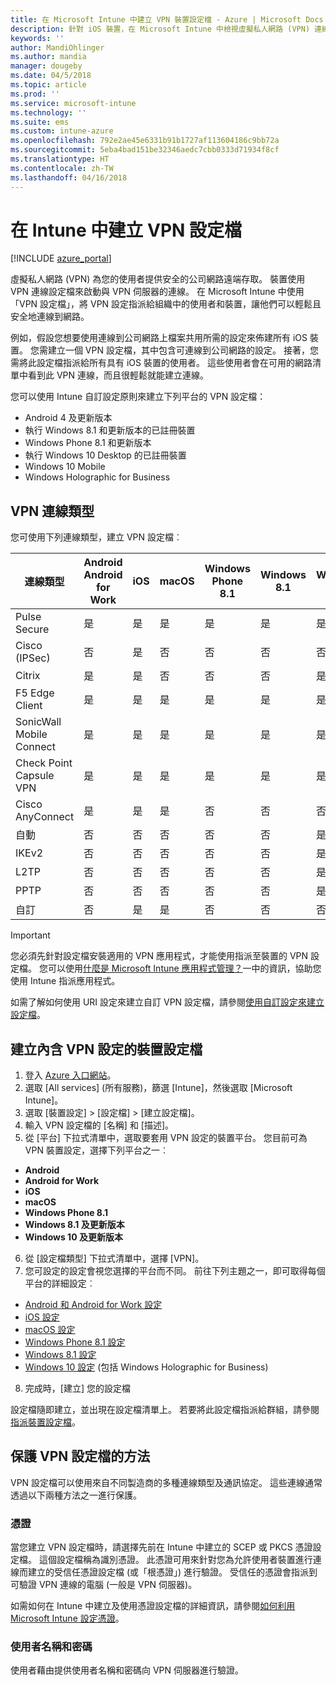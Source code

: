 ```yaml
---
title: 在 Microsoft Intune 中建立 VPN 裝置設定檔 - Azure | Microsoft Docs
description: 針對 iOS 裝置，在 Microsoft Intune 中檢視虛擬私人網路 (VPN) 連線類型、在 Azure 入口網站中建立 VPN 裝置設定檔，以及查看以憑證或使用者名稱和密碼來保護 VPN 設定檔的選項。
keywords: ''
author: MandiOhlinger
ms.author: mandia
manager: dougeby
ms.date: 04/5/2018
ms.topic: article
ms.prod: ''
ms.service: microsoft-intune
ms.technology: ''
ms.suite: ems
ms.custom: intune-azure
ms.openlocfilehash: 792e2ae45e6331b91b1727af113604186c9bb72a
ms.sourcegitcommit: 5eba4bad151be32346aedc7cbb0333d71934f8cf
ms.translationtype: HT
ms.contentlocale: zh-TW
ms.lasthandoff: 04/16/2018
---
```

# <a name="create-vpn-profiles-in-intune"></a>在 Intune 中建立 VPN 設定檔

[!INCLUDE [azure_portal](./includes/azure_portal.md)]

虛擬私人網路 (VPN) 為您的使用者提供安全的公司網路遠端存取。 裝置使用 VPN 連線設定檔來啟動與 VPN 伺服器的連線。 在 Microsoft Intune 中使用「VPN 設定檔」，將 VPN 設定指派給組織中的使用者和裝置，讓他們可以輕鬆且安全地連線到網路。

例如，假設您想要使用連線到公司網路上檔案共用所需的設定來佈建所有 iOS 裝置。 您需建立一個 VPN 設定檔，其中包含可連線到公司網路的設定。 接著，您需將此設定檔指派給所有具有 iOS 裝置的使用者。 這些使用者會在可用的網路清單中看到此 VPN 連線，而且很輕鬆就能建立連線。

您可以使用 Intune 自訂設定原則來建立下列平台的 VPN 設定檔：

* Android 4 及更新版本
* 執行 Windows 8.1 和更新版本的已註冊裝置
* Windows Phone 8.1 和更新版本
* 執行 Windows 10 Desktop 的已註冊裝置
* Windows 10 Mobile
* Windows Holographic for Business

## <a name="vpn-connection-types"></a>VPN 連線類型

您可使用下列連線類型，建立 VPN 設定檔︰

|連線類型|Android<br>Android for Work|iOS|macOS|Windows Phone 8.1|Windows 8.1|Windows 10|
|-|-|-|-|-|-|-|
|Pulse Secure|是|是|是|是|是|是|
|Cisco (IPSec)|否|是|否|否|否|否|
|Citrix|是|是|否|否|否|是|
|F5 Edge Client|是|是|是|是|是|是|
|SonicWall Mobile Connect|是|是|是|是|是|是|
|Check Point Capsule VPN|是|是|是|是|是|是|
|Cisco AnyConnect|是|是|是|否|否|否|
|自動|否|否|否|否|否|是|
|IKEv2|否|否|否|否|否|是|
|L2TP|否|否|否|否|否|是|
|PPTP|否|否|否|否|否|是|
|自訂|否|是|是|否|否|否|

> [!IMPORTANT]
> 您必須先針對設定檔安裝適用的 VPN 應用程式，才能使用指派至裝置的 VPN 設定檔。 您可以使用[什麼是 Microsoft Intune 應用程式管理？](app-management.md)一中的資訊，協助您使用 Intune 指派應用程式。  

如需了解如何使用 URI 設定來建立自訂 VPN 設定檔，請參閱[使用自訂設定來建立設定檔](custom-settings-configure.md)。

## <a name="create-a-device-profile-containing-vpn-settings"></a>建立內含 VPN 設定的裝置設定檔

1. 登入 [Azure 入口網站](https://portal.azure.com)。
2. 選取 [All services] (所有服務)，篩選 [Intune]，然後選取 [Microsoft Intune]。
3. 選取 [裝置設定] > [設定檔] > [建立設定檔]。
4. 輸入 VPN 設定檔的 [名稱] 和 [描述]。
5. 從 [平台] 下拉式清單中，選取要套用 VPN 設定的裝置平台。 您目前可為 VPN 裝置設定，選擇下列平台之一︰
  - **Android**
  - **Android for Work**
  - **iOS**
  - **macOS**
  - **Windows Phone 8.1**
  - **Windows 8.1 及更新版本**
  - **Windows 10 及更新版本**
6. 從 [設定檔類型] 下拉式清單中，選擇 [VPN]。
7. 您可設定的設定會視您選擇的平台而不同。 前往下列主題之一，即可取得每個平台的詳細設定︰
  - [Android 和 Android for Work 設定](vpn-settings-android.md)
  - [iOS 設定](vpn-settings-ios.md)
  - [macOS 設定](vpn-settings-macos.md)
  - [Windows Phone 8.1 設定](vpn-settings-windows-phone-8-1.md)
  - [Windows 8.1 設定](vpn-settings-windows-8-1.md)
  - [Windows 10 設定](vpn-settings-windows-10.md) (包括 Windows Holographic for Business)
8. 完成時，[建立] 您的設定檔

設定檔隨即建立，並出現在設定檔清單上。 若要將此設定檔指派給群組，請參閱[指派裝置設定檔](device-profile-assign.md)。

## <a name="methods-of-securing-vpn-profiles"></a>保護 VPN 設定檔的方法

VPN 設定檔可以使用來自不同製造商的多種連線類型及通訊協定。 這些連線通常透過以下兩種方法之一進行保護。

### <a name="certificates"></a>憑證

當您建立 VPN 設定檔時，請選擇先前在 Intune 中建立的 SCEP 或 PKCS 憑證設定檔。 這個設定檔稱為識別憑證。 此憑證可用來針對您為允許使用者裝置進行連線而建立的受信任憑證設定檔 (或「根憑證」) 進行驗證。 受信任的憑證會指派到可驗證 VPN 連線的電腦 (一般是 VPN 伺服器)。

如需如何在 Intune 中建立及使用憑證設定檔的詳細資訊，請參閱[如何利用 Microsoft Intune 設定憑證](certificates-configure.md)。

### <a name="user-name-and-password"></a>使用者名稱和密碼

使用者藉由提供使用者名稱和密碼向 VPN 伺服器進行驗證。
